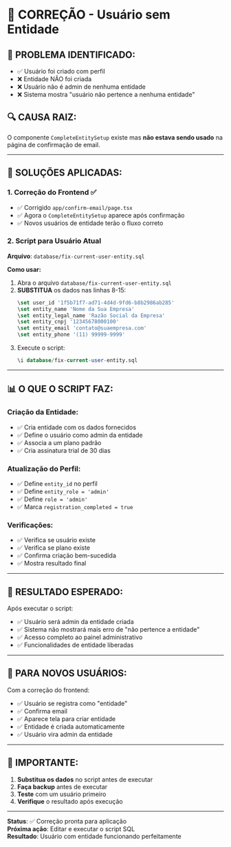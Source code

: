 # 🔧 CORREÇÃO - Usuário sem Entidade

## 🎯 **PROBLEMA IDENTIFICADO:**
- ✅ Usuário foi criado com perfil
- ❌ Entidade NÃO foi criada
- ❌ Usuário não é admin de nenhuma entidade
- ❌ Sistema mostra "usuário não pertence a nenhuma entidade"

## 🔍 **CAUSA RAIZ:**
O componente `CompleteEntitySetup` existe mas **não estava sendo usado** na página de confirmação de email.

---

## 🚀 **SOLUÇÕES APLICADAS:**

### **1. Correção do Frontend** ✅
- ✅ Corrigido `app/confirm-email/page.tsx`
- ✅ Agora o `CompleteEntitySetup` aparece após confirmação
- ✅ Novos usuários de entidade terão o fluxo correto

### **2. Script para Usuário Atual**
**Arquivo**: `database/fix-current-user-entity.sql`

**Como usar:**
1. Abra o arquivo `database/fix-current-user-entity.sql`
2. **SUBSTITUA** os dados nas linhas 8-15:
   ```sql
   \set user_id '1f5b71f7-ad71-4d4d-9fd6-b8b2986ab285'
   \set entity_name 'Nome da Sua Empresa'
   \set entity_legal_name 'Razão Social da Empresa'
   \set entity_cnpj '12345678000100'
   \set entity_email 'contato@suaempresa.com'
   \set entity_phone '(11) 99999-9999'
   ```
3. Execute o script:
   ```sql
   \i database/fix-current-user-entity.sql
   ```

---

## 📊 **O QUE O SCRIPT FAZ:**

### **Criação da Entidade:**
- ✅ Cria entidade com os dados fornecidos
- ✅ Define o usuário como admin da entidade
- ✅ Associa a um plano padrão
- ✅ Cria assinatura trial de 30 dias

### **Atualização do Perfil:**
- ✅ Define `entity_id` no perfil
- ✅ Define `entity_role = 'admin'`
- ✅ Define `role = 'admin'`
- ✅ Marca `registration_completed = true`

### **Verificações:**
- ✅ Verifica se usuário existe
- ✅ Verifica se plano existe
- ✅ Confirma criação bem-sucedida
- ✅ Mostra resultado final

---

## 🎯 **RESULTADO ESPERADO:**

Após executar o script:
- ✅ Usuário será admin da entidade criada
- ✅ Sistema não mostrará mais erro de "não pertence a entidade"
- ✅ Acesso completo ao painel administrativo
- ✅ Funcionalidades de entidade liberadas

---

## 🔄 **PARA NOVOS USUÁRIOS:**

Com a correção do frontend:
- ✅ Usuário se registra como "entidade"
- ✅ Confirma email
- ✅ Aparece tela para criar entidade
- ✅ Entidade é criada automaticamente
- ✅ Usuário vira admin da entidade

---

## 🚨 **IMPORTANTE:**
1. **Substitua os dados** no script antes de executar
2. **Faça backup** antes de executar
3. **Teste** com um usuário primeiro
4. **Verifique** o resultado após execução

---

**Status**: ✅ Correção pronta para aplicação  
**Próxima ação**: Editar e executar o script SQL  
**Resultado**: Usuário com entidade funcionando perfeitamente